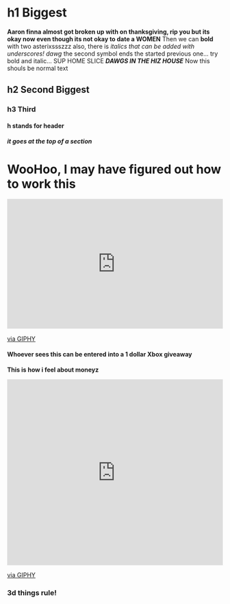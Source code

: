 # h1 Biggest
**Aaron finna almost got broken up with on thanksgiving, rip you but its okay now even though its not okay to date a WOMEN**
Then we can **bold** with two asterixssszzz
also, there is _italics that can be added with underscores! dawg_
the second symbol ends the started previous one... try bold and italic...
SUP HOME SLICE _**DAWGS IN THE HIZ HOUSE**_ Now this shouls be normal text

## h2 Second Biggest
### h3 Third
#### h stands for header
##### it goes at the top of a section

# WooHoo, I may have figured out how to work this
<div style="width:100%;height:0;padding-bottom:60%;position:relative;"><iframe src="https://giphy.com/embed/Rr7qHxZLZLCpy" width="100%" height="100%" style="position:absolute" frameBorder="0" class="giphy-embed" allowFullScreen></iframe></div><p><a href="https://giphy.com/gifs/south-park-dance-cartman-Rr7qHxZLZLCpy">via GIPHY</a></p>

#### Whoever sees this can be entered into a 1 dollar Xbox giveaway
**This is how i feel about moneyz** 

<div style="width:100%;height:0;padding-bottom:86%;position:relative;"><iframe src="https://giphy.com/embed/DTywu7YYjWCVW" width="100%" height="100%" style="position:absolute" frameBorder="0" class="giphy-embed" allowFullScreen></iframe></div><p><a href="https://giphy.com/gifs/homer-simpson-the-simpsons-season-6-DTywu7YYjWCVW">via GIPHY</a></p>

### 3d things rule! 
<script src="//360.vizor.io/scripts/embed.js" data-vizorurl="https://360.vizor.io/embed/v/gadj6" ></script>
